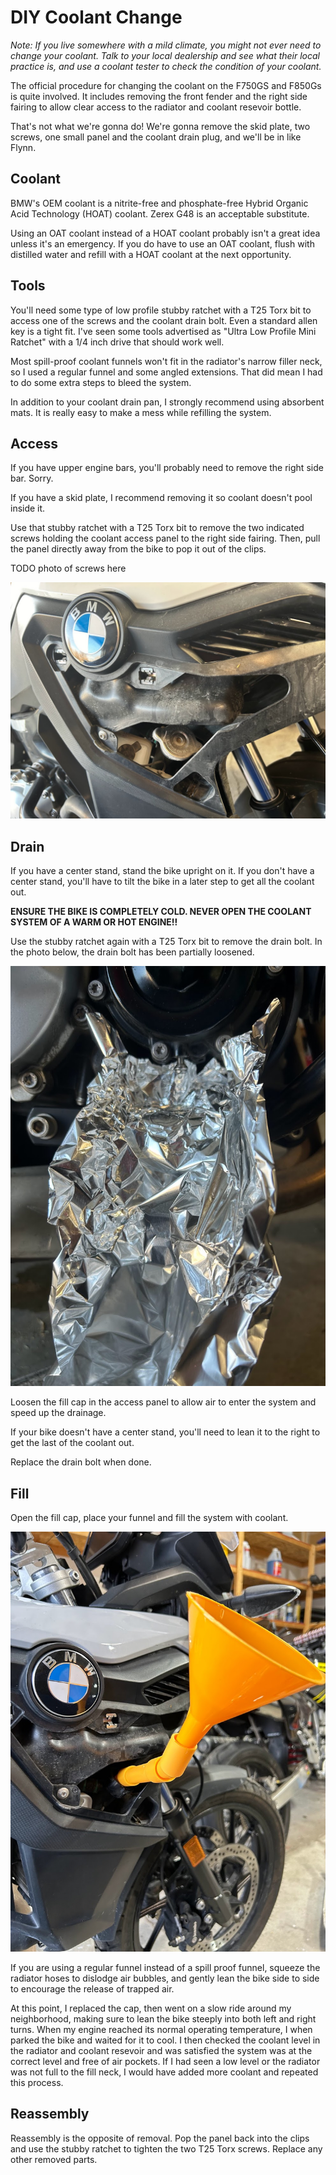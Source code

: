 # DIY Coolant Change

_Note: If you live somewhere with a mild climate, you might not ever need to
change your coolant. Talk to your local dealership and see what their local
practice is, and use a coolant tester to check the condition of your coolant._

The official procedure for changing the coolant on the F750GS and F850Gs is quite involved. It includes removing the front fender and the right side fairing to allow clear access to the radiator and coolant resevoir bottle.

That's not what we're gonna do! We're gonna remove the skid plate, two screws, one small panel and the coolant drain plug, and we'll be in like Flynn.

## Coolant

BMW's OEM coolant is a nitrite-free and phosphate-free Hybrid Organic Acid Technology (HOAT) coolant. Zerex G48 is an acceptable substitute.

Using an OAT coolant instead of a HOAT coolant probably isn't a great idea unless it's an emergency. If you do have to use an OAT coolant, flush with distilled water and refill with a HOAT coolant at the next opportunity.

## Tools

You'll need some type of low profile stubby ratchet with a T25 Torx bit to access one of the screws and the coolant drain bolt. Even a standard allen key is a tight fit. I've seen some tools advertised as "Ultra Low Profile Mini Ratchet" with a 1/4 inch drive that should work well.

Most spill-proof coolant funnels won't fit in the radiator's narrow filler neck, so I used a regular funnel and some angled extensions. That did mean I had to do some extra steps to bleed the system.

In addition to your coolant drain pan, I strongly recommend using absorbent mats. It is really easy to make a mess while refilling the system.

## Access

If you have upper engine bars, you'll probably need to remove the right side bar. Sorry.

If you have a skid plate, I recommend removing it so coolant doesn't pool inside it.

Use that stubby ratchet with a T25 Torx bit to remove the two indicated screws holding the coolant access panel to the right side fairing. Then, pull the panel directly away from the bike to pop it out of the clips.

TODO photo of screws here

![photo of open coolant access](assets/coolant-access-open.jpg)

## Drain

If you have a center stand, stand the bike upright on it. If you don't have a center stand, you'll have to tilt the bike in a later step to get all the coolant out.

**ENSURE THE BIKE IS COMPLETELY COLD. NEVER OPEN THE COOLANT SYSTEM OF A WARM OR HOT ENGINE!!**

Use the stubby ratchet again with a T25 Torx bit to remove the drain bolt. In the photo below, the drain bolt has been partially loosened.

![photo of coolant drain plug](assets/coolant-drain.jpg)

Loosen the fill cap in the access panel to allow air to enter the system and speed up the drainage.

If your bike doesn't have a center stand, you'll need to lean it to the right to get the last of the coolant out.

Replace the drain bolt when done.

## Fill

Open the fill cap, place your funnel and fill the system with coolant.

![photo of coolant funnel](assets/coolant-fill.jpg)

If you are using a regular funnel instead of a spill proof funnel, squeeze the radiator hoses to dislodge air bubbles, and gently lean the bike side to side to encourage the release of trapped air.

At this point, I replaced the cap, then went on a slow ride around my neighborhood, making sure to lean the bike steeply into both left and right turns. When my engine reached its normal operating temperature, I when parked the bike and waited for it to cool. I then checked the coolant level in the radiator and coolant resevoir and was satisfied the system was at the correct level and free of air pockets. If I had seen a low level or the radiator was not full to the fill neck, I would have added more coolant and repeated this process.

## Reassembly

Reassembly is the opposite of removal. Pop the panel back into the clips and use the stubby ratchet to tighten the two T25 Torx screws. Replace any other removed parts.
